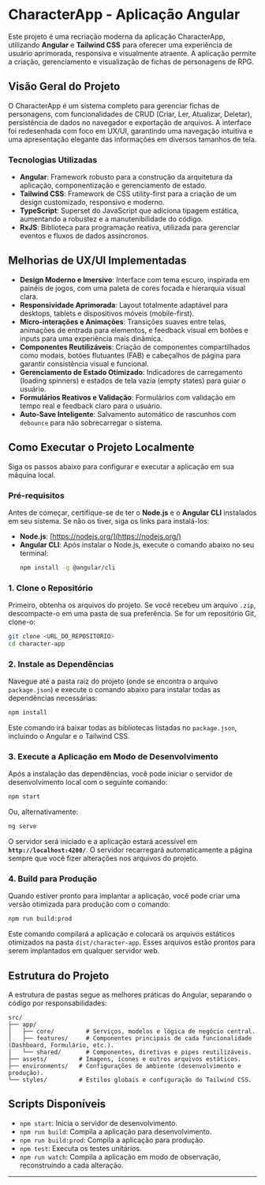 # CharacterApp - Aplicação Angular

Este projeto é uma recriação moderna da aplicação CharacterApp, utilizando **Angular** e **Tailwind CSS** para oferecer uma experiência de usuário aprimorada, responsiva e visualmente atraente. A aplicação permite a criação, gerenciamento e visualização de fichas de personagens de RPG.

## Visão Geral do Projeto

O CharacterApp é um sistema completo para gerenciar fichas de personagens, com funcionalidades de CRUD (Criar, Ler, Atualizar, Deletar), persistência de dados no navegador e exportação de arquivos. A interface foi redesenhada com foco em UX/UI, garantindo uma navegação intuitiva e uma apresentação elegante das informações em diversos tamanhos de tela.

### Tecnologias Utilizadas

- **Angular**: Framework robusto para a construção da arquitetura da aplicação, componentização e gerenciamento de estado.
- **Tailwind CSS**: Framework de CSS utility-first para a criação de um design customizado, responsivo e moderno.
- **TypeScript**: Superset do JavaScript que adiciona tipagem estática, aumentando a robustez e a manutenibilidade do código.
- **RxJS**: Biblioteca para programação reativa, utilizada para gerenciar eventos e fluxos de dados assíncronos.

## Melhorias de UX/UI Implementadas

- **Design Moderno e Imersivo**: Interface com tema escuro, inspirada em painéis de jogos, com uma paleta de cores focada e hierarquia visual clara.
- **Responsividade Aprimorada**: Layout totalmente adaptável para desktops, tablets e dispositivos móveis (mobile-first).
- **Micro-interações e Animações**: Transições suaves entre telas, animações de entrada para elementos, e feedback visual em botões e inputs para uma experiência mais dinâmica.
- **Componentes Reutilizáveis**: Criação de componentes compartilhados como modais, botões flutuantes (FAB) e cabeçalhos de página para garantir consistência visual e funcional.
- **Gerenciamento de Estado Otimizado**: Indicadores de carregamento (loading spinners) e estados de tela vazia (empty states) para guiar o usuário.
- **Formulários Reativos e Validação**: Formulários com validação em tempo real e feedback claro para o usuário.
- **Auto-Save Inteligente**: Salvamento automático de rascunhos com `debounce` para não sobrecarregar o sistema.

## Como Executar o Projeto Localmente

Siga os passos abaixo para configurar e executar a aplicação em sua máquina local.

### Pré-requisitos

Antes de começar, certifique-se de ter o **Node.js** e o **Angular CLI** instalados em seu sistema. Se não os tiver, siga os links para instalá-los:

- **Node.js**: [https://nodejs.org/](https://nodejs.org/)
- **Angular CLI**: Após instalar o Node.js, execute o comando abaixo no seu terminal:
  ```bash
  npm install -g @angular/cli
  ```

### 1. Clone o Repositório

Primeiro, obtenha os arquivos do projeto. Se você recebeu um arquivo `.zip`, descompacte-o em uma pasta de sua preferência. Se for um repositório Git, clone-o:

```bash
git clone <URL_DO_REPOSITORIO>
cd character-app
```

### 2. Instale as Dependências

Navegue até a pasta raiz do projeto (onde se encontra o arquivo `package.json`) e execute o comando abaixo para instalar todas as dependências necessárias:

```bash
npm install
```

Este comando irá baixar todas as bibliotecas listadas no `package.json`, incluindo o Angular e o Tailwind CSS.

### 3. Execute a Aplicação em Modo de Desenvolvimento

Após a instalação das dependências, você pode iniciar o servidor de desenvolvimento local com o seguinte comando:

```bash
npm start
```

Ou, alternativamente:

```bash
ng serve
```

O servidor será iniciado e a aplicação estará acessível em **`http://localhost:4200/`**. O servidor recarregará automaticamente a página sempre que você fizer alterações nos arquivos do projeto.

### 4. Build para Produção

Quando estiver pronto para implantar a aplicação, você pode criar uma versão otimizada para produção com o comando:

```bash
npm run build:prod
```

Este comando compilará a aplicação e colocará os arquivos estáticos otimizados na pasta `dist/character-app`. Esses arquivos estão prontos para serem implantados em qualquer servidor web.

## Estrutura do Projeto

A estrutura de pastas segue as melhores práticas do Angular, separando o código por responsabilidades:

```
src/
├── app/
│   ├── core/         # Serviços, modelos e lógica de negócio central.
│   ├── features/     # Componentes principais de cada funcionalidade (Dashboard, Formulário, etc.).
│   └── shared/       # Componentes, diretivas e pipes reutilizáveis.
├── assets/         # Imagens, ícones e outros arquivos estáticos.
├── environments/   # Configurações de ambiente (desenvolvimento e produção).
└── styles/         # Estilos globais e configuração do Tailwind CSS.
```

## Scripts Disponíveis

- `npm start`: Inicia o servidor de desenvolvimento.
- `npm run build`: Compila a aplicação para desenvolvimento.
- `npm run build:prod`: Compila a aplicação para produção.
- `npm test`: Executa os testes unitários.
- `npm run watch`: Compila a aplicação em modo de observação, reconstruindo a cada alteração.

---
